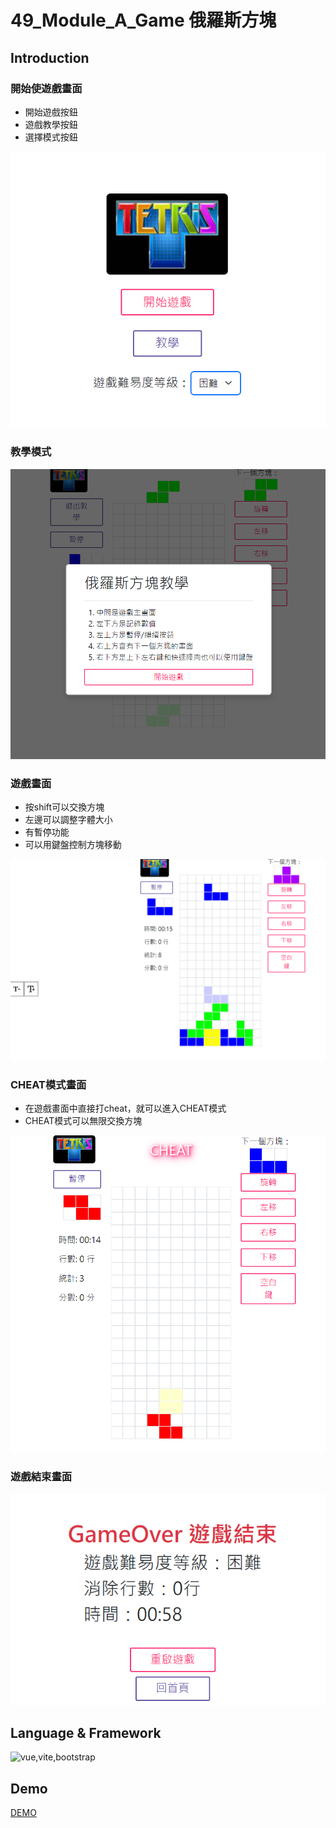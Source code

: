 # 49_Module_A_Game 俄羅斯方塊

## Introduction

### 開始使遊戲畫面
- 開始遊戲按鈕
- 遊戲教學按鈕
- 選擇模式按鈕

![alt text](./49_Module_A_Game/image-2.png)

### 教學模式
![alt text](./49_Module_A_Game/image-3.png)

### 遊戲畫面
- 按shift可以交換方塊
- 左邊可以調整字體大小
- 有暫停功能
- 可以用鍵盤控制方塊移動

![alt text](./49_Module_A_Game/image.png)

### CHEAT模式畫面
- 在遊戲畫面中直接打cheat，就可以進入CHEAT模式
- CHEAT模式可以無限交換方塊

![alt text](./49_Module_A_Game/image-4.png)

### 遊戲結束畫面

![alt text](./49_Module_A_Game/image-1.png)

## Language & Framework

![vue,vite,bootstrap](https://skillicons.dev/icons?theme=light&i=html,css,vue,vite,bootstrap)

## Demo

[DEMO](https://lucashsu95.github.io/web-global-public/49/module_A/)